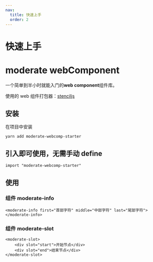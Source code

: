 ```yaml
---
nav:
  title: 快速上手
  order: 2
---
```


# 快速上手

# moderate webComponent

一个简单到半小时就能入门的**web component**组件库。

使用的 web 组件打包器：[stenciljs](https://stenciljs.com/docs/introduction)

## 安装

在项目中安装

```
yarn add moderate-webcomp-starter
```

## 引入即可使用，无需手动 define

```
import "moderate-webcomp-starter"
```

## 使用

### 组件 moderate-info

```
<moderate-info first="首部字符" middle="中部字符" last="尾部字符"></moderate-info>
```

### 组件 moderate-slot

```
<moderate-slot>
    <div slot="start">开始节点</div>
    <div slot="end">结束节点</div>
</moderate-slot>
```
